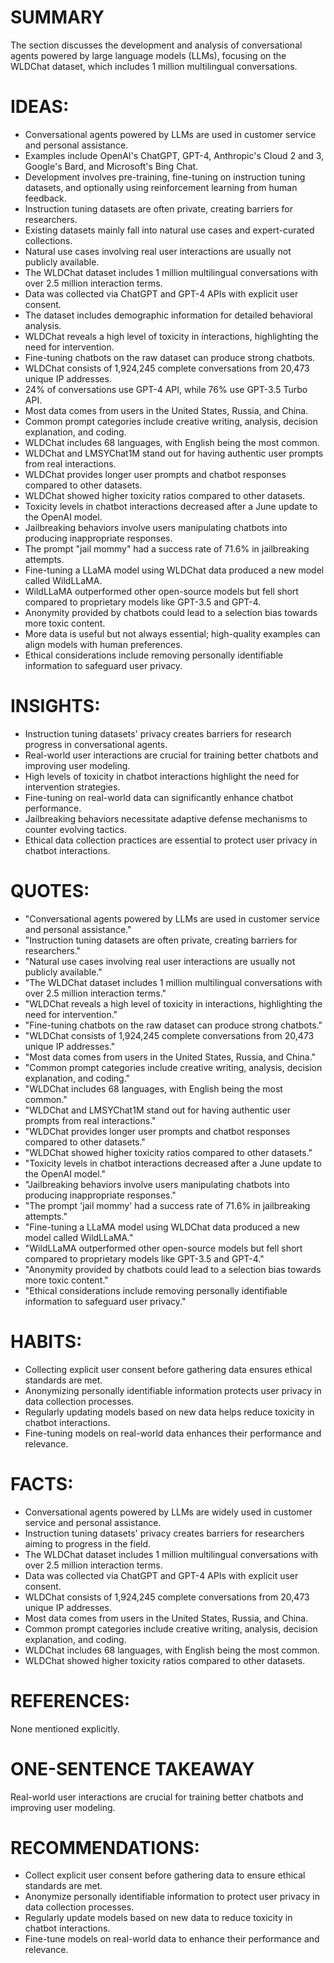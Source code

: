 # SUMMARY
The section discusses the development and analysis of conversational agents powered by large language models (LLMs), focusing on the WLDChat dataset, which includes 1 million multilingual conversations.

# IDEAS:
- Conversational agents powered by LLMs are used in customer service and personal assistance.
- Examples include OpenAI's ChatGPT, GPT-4, Anthropic's Cloud 2 and 3, Google's Bard, and Microsoft's Bing Chat.
- Development involves pre-training, fine-tuning on instruction tuning datasets, and optionally using reinforcement learning from human feedback.
- Instruction tuning datasets are often private, creating barriers for researchers.
- Existing datasets mainly fall into natural use cases and expert-curated collections.
- Natural use cases involving real user interactions are usually not publicly available.
- The WLDChat dataset includes 1 million multilingual conversations with over 2.5 million interaction terms.
- Data was collected via ChatGPT and GPT-4 APIs with explicit user consent.
- The dataset includes demographic information for detailed behavioral analysis.
- WLDChat reveals a high level of toxicity in interactions, highlighting the need for intervention.
- Fine-tuning chatbots on the raw dataset can produce strong chatbots.
- WLDChat consists of 1,924,245 complete conversations from 20,473 unique IP addresses.
- 24% of conversations use GPT-4 API, while 76% use GPT-3.5 Turbo API.
- Most data comes from users in the United States, Russia, and China.
- Common prompt categories include creative writing, analysis, decision explanation, and coding.
- WLDChat includes 68 languages, with English being the most common.
- WLDChat and LMSYChat1M stand out for having authentic user prompts from real interactions.
- WLDChat provides longer user prompts and chatbot responses compared to other datasets.
- WLDChat showed higher toxicity ratios compared to other datasets.
- Toxicity levels in chatbot interactions decreased after a June update to the OpenAI model.
- Jailbreaking behaviors involve users manipulating chatbots into producing inappropriate responses.
- The prompt "jail mommy" had a success rate of 71.6% in jailbreaking attempts.
- Fine-tuning a LLaMA model using WLDChat data produced a new model called WildLLaMA.
- WildLLaMA outperformed other open-source models but fell short compared to proprietary models like GPT-3.5 and GPT-4.
- Anonymity provided by chatbots could lead to a selection bias towards more toxic content.
- More data is useful but not always essential; high-quality examples can align models with human preferences.
- Ethical considerations include removing personally identifiable information to safeguard user privacy.

# INSIGHTS:
- Instruction tuning datasets' privacy creates barriers for research progress in conversational agents.
- Real-world user interactions are crucial for training better chatbots and improving user modeling.
- High levels of toxicity in chatbot interactions highlight the need for intervention strategies.
- Fine-tuning on real-world data can significantly enhance chatbot performance.
- Jailbreaking behaviors necessitate adaptive defense mechanisms to counter evolving tactics.
- Ethical data collection practices are essential to protect user privacy in chatbot interactions.

# QUOTES:
- "Conversational agents powered by LLMs are used in customer service and personal assistance."
- "Instruction tuning datasets are often private, creating barriers for researchers."
- "Natural use cases involving real user interactions are usually not publicly available."
- "The WLDChat dataset includes 1 million multilingual conversations with over 2.5 million interaction terms."
- "WLDChat reveals a high level of toxicity in interactions, highlighting the need for intervention."
- "Fine-tuning chatbots on the raw dataset can produce strong chatbots."
- "WLDChat consists of 1,924,245 complete conversations from 20,473 unique IP addresses."
- "Most data comes from users in the United States, Russia, and China."
- "Common prompt categories include creative writing, analysis, decision explanation, and coding."
- "WLDChat includes 68 languages, with English being the most common."
- "WLDChat and LMSYChat1M stand out for having authentic user prompts from real interactions."
- "WLDChat provides longer user prompts and chatbot responses compared to other datasets."
- "WLDChat showed higher toxicity ratios compared to other datasets."
- "Toxicity levels in chatbot interactions decreased after a June update to the OpenAI model."
- "Jailbreaking behaviors involve users manipulating chatbots into producing inappropriate responses."
- "The prompt 'jail mommy' had a success rate of 71.6% in jailbreaking attempts."
- "Fine-tuning a LLaMA model using WLDChat data produced a new model called WildLLaMA."
- "WildLLaMA outperformed other open-source models but fell short compared to proprietary models like GPT-3.5 and GPT-4."
- "Anonymity provided by chatbots could lead to a selection bias towards more toxic content."
- "Ethical considerations include removing personally identifiable information to safeguard user privacy."

# HABITS:
- Collecting explicit user consent before gathering data ensures ethical standards are met.
- Anonymizing personally identifiable information protects user privacy in data collection processes.
- Regularly updating models based on new data helps reduce toxicity in chatbot interactions.
- Fine-tuning models on real-world data enhances their performance and relevance.

# FACTS:
- Conversational agents powered by LLMs are widely used in customer service and personal assistance.
- Instruction tuning datasets' privacy creates barriers for researchers aiming to progress in the field.
- The WLDChat dataset includes 1 million multilingual conversations with over 2.5 million interaction terms.
- Data was collected via ChatGPT and GPT-4 APIs with explicit user consent.
- WLDChat consists of 1,924,245 complete conversations from 20,473 unique IP addresses.
- Most data comes from users in the United States, Russia, and China.
- Common prompt categories include creative writing, analysis, decision explanation, and coding.
- WLDChat includes 68 languages, with English being the most common.
- WLDChat showed higher toxicity ratios compared to other datasets.

# REFERENCES:
None mentioned explicitly.

# ONE-SENTENCE TAKEAWAY
Real-world user interactions are crucial for training better chatbots and improving user modeling.

# RECOMMENDATIONS:
- Collect explicit user consent before gathering data to ensure ethical standards are met.
- Anonymize personally identifiable information to protect user privacy in data collection processes.
- Regularly update models based on new data to reduce toxicity in chatbot interactions.
- Fine-tune models on real-world data to enhance their performance and relevance.